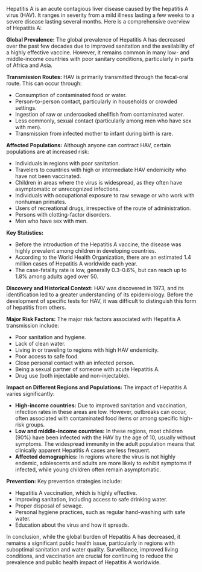 Hepatitis A is an acute contagious liver disease caused by the hepatitis A virus (HAV). It ranges in severity from a mild illness lasting a few weeks to a severe disease lasting several months. Here is a comprehensive overview of Hepatitis A:

**Global Prevalence:**
The global prevalence of Hepatitis A has decreased over the past few decades due to improved sanitation and the availability of a highly effective vaccine. However, it remains common in many low- and middle-income countries with poor sanitary conditions, particularly in parts of Africa and Asia.

**Transmission Routes:**
HAV is primarily transmitted through the fecal-oral route. This can occur through:
- Consumption of contaminated food or water.
- Person-to-person contact, particularly in households or crowded settings.
- Ingestion of raw or undercooked shellfish from contaminated water.
- Less commonly, sexual contact (particularly among men who have sex with men).
- Transmission from infected mother to infant during birth is rare.

**Affected Populations:**
Although anyone can contract HAV, certain populations are at increased risk:
- Individuals in regions with poor sanitation.
- Travelers to countries with high or intermediate HAV endemicity who have not been vaccinated.
- Children in areas where the virus is widespread, as they often have asymptomatic or unrecognized infections.
- Individuals with occupational exposure to raw sewage or who work with nonhuman primates.
- Users of recreational drugs, irrespective of the route of administration.
- Persons with clotting-factor disorders.
- Men who have sex with men.

**Key Statistics:**
- Before the introduction of the Hepatitis A vaccine, the disease was highly prevalent among children in developing countries.
- According to the World Health Organization, there are an estimated 1.4 million cases of Hepatitis A worldwide each year.
- The case-fatality rate is low, generally 0.3–0.6%, but can reach up to 1.8% among adults aged over 50.

**Discovery and Historical Context:**
HAV was discovered in 1973, and its identification led to a greater understanding of its epidemiology. Before the development of specific tests for HAV, it was difficult to distinguish this form of hepatitis from others.

**Major Risk Factors:**
The major risk factors associated with Hepatitis A transmission include:
- Poor sanitation and hygiene.
- Lack of clean water.
- Living in or traveling to regions with high HAV endemicity.
- Poor access to safe food.
- Close personal contact with an infected person.
- Being a sexual partner of someone with acute Hepatitis A.
- Drug use (both injectable and non-injectable).

**Impact on Different Regions and Populations:**
The impact of Hepatitis A varies significantly:
- **High-income countries:** Due to improved sanitation and vaccination, infection rates in these areas are low. However, outbreaks can occur, often associated with contaminated food items or among specific high-risk groups.
- **Low and middle-income countries:** In these regions, most children (90%) have been infected with the HAV by the age of 10, usually without symptoms. The widespread immunity in the adult population means that clinically apparent Hepatitis A cases are less frequent.
- **Affected demographics:** In regions where the virus is not highly endemic, adolescents and adults are more likely to exhibit symptoms if infected, while young children often remain asymptomatic.

**Prevention:**
Key prevention strategies include:
- Hepatitis A vaccination, which is highly effective.
- Improving sanitation, including access to safe drinking water.
- Proper disposal of sewage.
- Personal hygiene practices, such as regular hand-washing with safe water.
- Education about the virus and how it spreads.

In conclusion, while the global burden of Hepatitis A has decreased, it remains a significant public health issue, particularly in regions with suboptimal sanitation and water quality. Surveillance, improved living conditions, and vaccination are crucial for continuing to reduce the prevalence and public health impact of Hepatitis A worldwide.